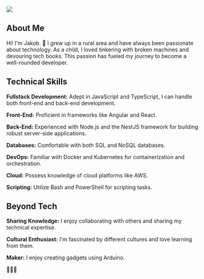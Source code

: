 ![](https://komarev.com/ghpvc/?username=jaarsen&style=flat-square)


## About Me

Hi! I'm Jakob. 👋 I grew up in a rural area and have always been passionate about technology. As a child, I loved tinkering with broken machines and devouring tech books. This passion has fueled my journey to become a well-rounded developer.

## Technical Skills

**Fullstack Development:** Adept in JavaScript and TypeScript, I can handle both front-end and back-end development.

**Front-End:** Proficient in frameworks like Angular and React.

**Back-End:** Experienced with Node.js and the NestJS framework for building robust server-side applications.

**Databases:** Comfortable with both SQL and NoSQL databases.

**DevOps:** Familiar with Docker and Kubernetes for containerization and orchestration.

**Cloud:** Possess knowledge of cloud platforms like AWS.

**Scripting:** Utilize Bash and PowerShell for scripting tasks.

## Beyond Tech

**Sharing Knowledge:** I enjoy collaborating with others and sharing my technical expertise.

**Cultural Enthusiast:** I'm fascinated by different cultures and love learning from them.

**Maker:** I enjoy creating gadgets using Arduino.

🦈🦈🦈


<!--
### ⚙️ &nbsp;GitHub Analytics

<p align="center">
<a href="https://github.com/jaarsen">
  <img height="180em" src="https://github-readme-stats-eight-theta.vercel.app/api?username=jaarsen&show_icons=true&theme=algolia&include_all_commits=true&count_private=true"/>
  <img height="180em" src="https://github-readme-stats-eight-theta.vercel.app/api/top-langs/?username=jaarsen&layout=compact&langs_count=8&theme=algolia"/>
</a>
</p>
-->
